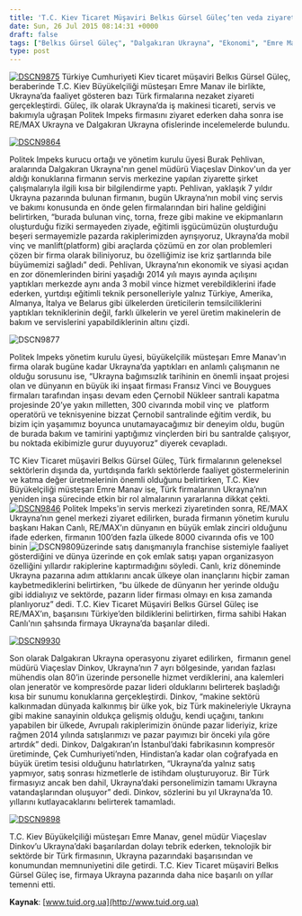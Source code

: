 ```yaml
---
title: 'T.C. Kiev Ticaret Müşaviri Belkıs Gürsel Güleç’ten veda ziyaretleri'
date: Sun, 26 Jul 2015 08:14:31 +0000
draft: false
tags: ["Belkıs Gürsel Güleç", "Dalgakıran Ukrayna", "Ekonomi", "Emre Manav", "Kiev Büyükelçiliği müsteşarı", "Politek Impeks", "RE/MAX Ukrayna", "Ukrayna jeneratör", "Ukrayna vinç", "Viaçeslav Dinkov"]
type: post
---
```


[![DSCN9875](http://burakpehlivan.org/wp-content/uploads/2015/08/DSCN9875.jpg)](http://burakpehlivan.org/wp-content/uploads/2015/08/DSCN9875.jpg)
Türkiye Cumhuriyeti Kiev ticaret müşaviri Belkıs Gürsel Güleç, beraberinde T.C. Kiev Büyükelçiliği müsteşarı Emre Manav ile birlikte, Ukrayna’da faaliyet gösteren bazı Türk firmalarına nezaket ziyareti gerçekleştirdi. Güleç, ilk olarak Ukrayna’da iş makinesi ticareti, servis ve bakımıyla uğraşan Politek Impeks firmasını ziyaret ederken daha sonra ise RE/MAX Ukrayna ve Dalgakıran Ukrayna ofislerinde incelemelerde bulundu.

[![DSCN9864](http://burakpehlivan.org/wp-content/uploads/2015/08/DSCN9864.jpg)](http://burakpehlivan.org/wp-content/uploads/2015/08/DSCN9864.jpg)

Politek Impeks kurucu ortağı ve yönetim kurulu üyesi Burak Pehlivan, aralarında Dalgakıran Ukrayna'nın genel müdürü Viaçeslav Dinkov'un da yer aldığı konuklarına firmanın servis merkezine yapılan ziyarette şirket çalışmalarıyla ilgili kısa bir bilgilendirme yaptı. Pehlivan, yaklaşık 7 yıldır Ukrayna pazarında bulunan firmanın, bugün Ukrayna’nın mobil vinç servis ve bakımı konusunda en önde gelen firmalarından biri haline geldiğini belirtirken, “burada bulunan vinç, torna, freze gibi makine ve ekipmanların oluşturduğu fiziki sermayeden ziyade, eğitimli işgücümüzün oluşturduğu beşeri sermayemizle pazarda rakiplerimizden ayrışıyoruz, Ukrayna’da mobil vinç ve manlift(platform) gibi araçlarda çözümü en zor olan problemleri çözen bir firma olarak biliniyoruz, bu özelliğimiz ise kriz şartlarında bile büyümemizi sağladı” dedi. Pehlivan, Ukrayna’nın ekonomik ve siyasi açıdan en zor dönemlerinden birini yaşadığı 2014 yılı mayıs ayında açılışını yaptıkları merkezde aynı anda 3 mobil vince hizmet verebildiklerini ifade ederken, yurtdışı eğitimli teknik personelleriyle yalnız Türkiye, Amerika, Almanya, İtalya ve Belarus gibi ülkelerden üreticilerin temsilciliklerini yaptıkları tekniklerinin değil, farklı ülkelerin ve yerel üretim makinelerin de bakım ve servislerini yapabildiklerinin altını çizdi.

![DSCN9877](http://burakpehlivan.org/wp-content/uploads/2015/08/DSCN9877.jpg)

Politek Impeks yönetim kurulu üyesi, büyükelçilik müsteşarı Emre Manav'ın firma olarak bugüne kadar Ukrayna’da yaptıkları en anlamlı çalışmanın ne olduğu sorusunu ise, “Ukrayna bağımsızlık tarihinin en önemli inşaat projesi olan ve dünyanın en büyük iki inşaat firması Fransız Vinci ve Bouygues firmaları tarafından inşası devam eden Çernobil Nükleer santrali kapatma projesinde 20’ye yakın milletten, 300 civarında mobil vinç ve  platform operatörü ve teknisyenine bizzat Çernobil santralinde eğitim verdik, bu bizim için yaşamımız boyunca unutamayacağımız bir deneyim oldu, bugün de burada bakım ve tamirini yaptığımız vinçlerden biri bu santralde çalışıyor, bu noktada ekibimizle gurur duyuyoruz” diyerek cevapladı.

TC Kiev Ticaret müşaviri Belkıs Gürsel Güleç, Türk firmalarının geleneksel sektörlerin dışında da, yurtdışında farklı sektörlerde faaliyet göstermelerinin ve katma değer üretmelerinin önemli olduğunu belirtirken, T.C. Kiev Büyükelçiliği müsteşarı Emre Manav ise, Türk firmalarının Ukrayna’nın yeniden inşa sürecinde etkin bir rol almalarının yararlarına dikkat çekti.
[![DSCN9846](http://burakpehlivan.org/wp-content/uploads/2015/08/DSCN9846.jpg)](http://burakpehlivan.org/wp-content/uploads/2015/08/DSCN9846.jpg)
Politek Impeks'in servis merkezi ziyaretinden sonra, RE/MAX Ukrayna’nın genel merkezi ziyaret edilirken, burada firmanın yönetim kurulu başkanı Hakan Canlı, RE/MAX’ın dünyanın en büyük emlak zinciri olduğunu ifade ederken, firmanın 100’den fazla ülkede 8000 civarında ofis ve 100 binin ![DSCN9809](http://burakpehlivan.org/wp-content/uploads/2015/08/DSCN9809.jpg)üzerinde satış danışmanıyla franchise sistemiyle faaliyet gösterdiğini ve dünya üzerinde en çok emlak satışı yapan organizasyon özelliğini yıllardır rakiplerine kaptırmadığını söyledi. Canlı, kriz döneminde Ukrayna pazarına adım attıklarını ancak ülkeye olan inançlarını hiçbir zaman kaybetmediklerini belirtirken, “bu ülkede de dünyanın her yerinde olduğu gibi iddialıyız ve sektörde, pazarın lider firması olmayı en kısa zamanda planlıyoruz” dedi. T.C. Kiev Ticaret Müşaviri Belkıs Gürsel Güleç ise RE/MAX’ın, başarısını Türkiye’den bildiklerini belirtirken, firma sahibi Hakan Canlı'nın şahsında firmaya Ukrayna’da başarılar diledi.

[![DSCN9930](http://burakpehlivan.org/wp-content/uploads/2015/08/DSCN9930.jpg)](http://burakpehlivan.org/wp-content/uploads/2015/08/DSCN9930.jpg)

Son olarak Dalgakıran Ukrayna operasyonu ziyaret edilirken,  firmanın genel müdürü Viaçeslav Dinkov, Ukrayna’nın 7 ayrı bölgesinde, yarıdan fazlası mühendis olan 80’in üzerinde personelle hizmet verdiklerini, ana kalemleri olan jeneratör ve kompresörde pazar lideri olduklarını belirterek başladığı kısa bir sunumu konuklarına gerçekleştirdi. Dinkov, “makine sektörü kalkınmadan dünyada kalkınmış bir ülke yok, biz Türk makineleriyle Ukrayna gibi makine sanayinin oldukça gelişmiş olduğu, kendi uçağını, tankını yapabilen bir ülkede, Avrupalı rakiplerimizin önünde pazar lideriyiz, krize rağmen 2014 yılında satışlarımızı ve pazar payımızı bir önceki yıla göre artırdık” dedi. Dinkov, Dalgakıran’ın İstanbul’daki fabrikasının kompresör üretiminde, Çek Cumhuriyeti’nden, Hindistan’a kadar olan coğrafyada en büyük üretim tesisi olduğunu hatırlatırken, “Ukrayna’da yalnız satış yapmıyor, satış sonrası hizmetlerle de istihdam oluşturuyoruz. Bir Türk firmasıyız ancak ben dahil, Ukrayna’daki personelimizin tamamı Ukrayna vatandaşlarından oluşuyor” dedi. Dinkov, sözlerini bu yıl Ukrayna’da 10. yıllarını kutlayacaklarını belirterek tamamladı.

[![DSCN9898](http://burakpehlivan.org/wp-content/uploads/2015/08/DSCN9898.jpg)](http://burakpehlivan.org/wp-content/uploads/2015/08/DSCN9898.jpg)

T.C. Kiev Büyükelçiliği müsteşarı Emre Manav, genel müdür Viaçeslav Dinkov’u Ukrayna’daki başarılardan dolayı tebrik ederken, teknolojik bir sektörde bir Türk firmasının, Ukrayna pazarındaki başarısından ve konumundan memnuniyetini dile getirdi. T.C. Kiev Ticaret müşaviri Belkıs Gürsel Güleç ise, firmaya Ukrayna pazarında daha nice başarılı on yıllar temenni etti.

**Kaynak**: [www.tuid.org.ua](http://www.tuid.org.ua)